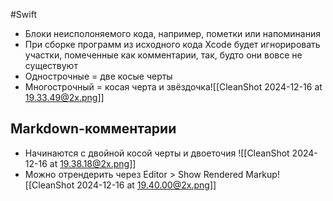 #Swift 
- Блоки неисполоняемого кода, например, пометки или напоминания
- При сборке программ из исходного кода Xcode будет игнорировать участки, помеченные как комментарии, так, будто они вовсе не существуют
- Однострочные = две косые черты
- Многострочный = косая черта и звёздочка![[CleanShot 2024-12-16 at 19.33.49@2x.png]]
## Markdown-комментарии
- Начинаются с двойной косой черты и двоеточия
![[CleanShot 2024-12-16 at 19.38.18@2x.png]]
- Можно отрендерить через Editor > Show Rendered Markup![[CleanShot 2024-12-16 at 19.40.00@2x.png]]